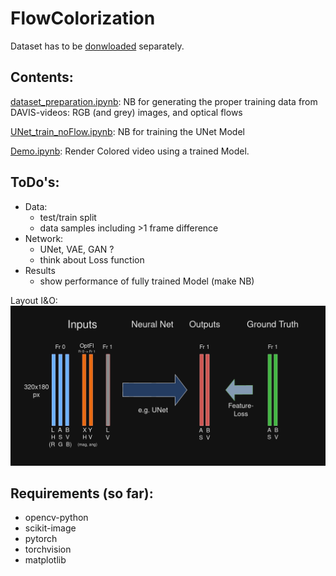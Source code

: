 # FlowColorization

Dataset has to be [donwloaded](https://davischallenge.org/davis2017/code.html) separately.

## Contents:
[dataset_preparation.ipynb](dataset_preparation.ipynb):
NB for generating the proper training data from DAVIS-videos: RGB (and grey) images, and optical flows

[UNet_train_noFlow.ipynb](UNet_train_noFlow.ipynb):
NB for training the UNet Model

[Demo.ipynb](Demo.ipynb):
Render Colored video using a trained Model.



## ToDo's:
- Data:
  - test/train split
  - data samples including >1 frame difference
- Network:
  - UNet, VAE, GAN ?
  - think about Loss function
- Results
  - show performance of fully trained Model (make NB)

Layout I&O:
![NN IO Design](https://github.com/jan-spr/FlowColorization/blob/main/NN%20Diagram.png?raw=true)

## Requirements (so far):
- opencv-python
- scikit-image
- pytorch
- torchvision
- matplotlib
